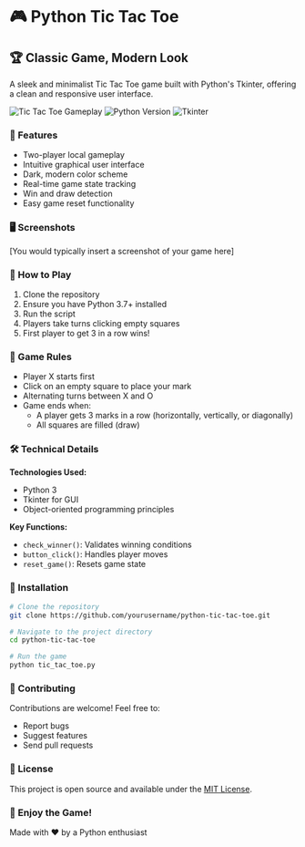 # 🎮 Python Tic Tac Toe 

## 🏆 Classic Game, Modern Look

A sleek and minimalist Tic Tac Toe game built with Python's Tkinter, offering a clean and responsive user interface.

![Tic Tac Toe Gameplay](https://img.shields.io/badge/Game-Tic%20Tac%20Toe-blueviolet)
![Python Version](https://img.shields.io/badge/Python-3.7%2B-blue)
![Tkinter](https://img.shields.io/badge/GUI-Tkinter-green)

### 🌟 Features

- Two-player local gameplay
- Intuitive graphical user interface
- Dark, modern color scheme
- Real-time game state tracking
- Win and draw detection
- Easy game reset functionality

### 🖥️ Screenshots

[You would typically insert a screenshot of your game here]

### 🚀 How to Play

1. Clone the repository
2. Ensure you have Python 3.7+ installed
3. Run the script
4. Players take turns clicking empty squares
5. First player to get 3 in a row wins!

### 🎲 Game Rules

- Player X starts first
- Click on an empty square to place your mark
- Alternating turns between X and O
- Game ends when:
  * A player gets 3 marks in a row (horizontally, vertically, or diagonally)
  * All squares are filled (draw)

### 🛠️ Technical Details

**Technologies Used:**
- Python 3
- Tkinter for GUI
- Object-oriented programming principles

**Key Functions:**
- `check_winner()`: Validates winning conditions
- `button_click()`: Handles player moves
- `reset_game()`: Resets game state

### 🔧 Installation

```bash
# Clone the repository
git clone https://github.com/yourusername/python-tic-tac-toe.git

# Navigate to the project directory
cd python-tic-tac-toe

# Run the game
python tic_tac_toe.py
```

### 🤝 Contributing

Contributions are welcome! Feel free to:
- Report bugs
- Suggest features
- Send pull requests

### 📄 License

This project is open source and available under the [MIT License](LICENSE).

### 🌈 Enjoy the Game!

Made with ❤️ by a Python enthusiast
